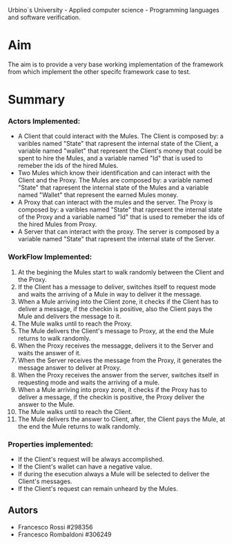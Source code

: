Urbino`s University - Applied computer science - Programming languages and software verification.

# Aim
The aim is to provide a very base working implementation of the framework from which implement the other specifc framework case to test.  

# Summary   

### Actors Implemented:

- A Client that could interact with the Mules. The Client is composed by: a varibles named "State" that rapresent the internal state of the Client, a variable named "wallet" that represent the Client's money that could be spent to hire the Mules, and a variable named "Id" that is used to remeber the ids of the hired Mules.   
- Two Mules which know their identification and can interact with the Client and the Proxy. The Mules are composed by: a variable named "State" that rapresent the internal state of the Mules and a variable named "Wallet" that represent the earned Mules money.
- A Proxy that can interact with the mules and the server. The Proxy is composed by: a varibles named "State" that rapresent the internal state of the Proxy and a variable named "Id" that is used to remeber the ids of the hired Mules from Proxy.
- A Server that can interact with the proxy. The server is composed by a variable named "State" that rapresent the internal state of the Server.

### WorkFlow Implemented:
1. At the begining the Mules start to walk randomly between the Client and the Proxy. 
2. If the Client has a message to deliver, switches itself to request mode and waits the arriving of a Mule in way to deliver it the message.
3. When a Mule arriving into the Client zone, it checks if the Client has to deliver a message, if the checkin is positive, also the Client pays the Mule and delivers the message to it.
4. The Mule walks until to reach the Proxy.
5. The Mule delivers the Client's message to Proxy, at the end the Mule returns to walk randomly.
6. When the Proxy receives the messagge, delivers it to the Server and waits the answer of it.
7. When the Server receives the message from the Proxy, it generates the message answer to deliver at Proxy.
8. When the Proxy receives the answer from the server, switches itself in requesting mode and waits the arriving of a mule. 
9. When a Mule arriving into proxy zone, it checks if the Proxy has to deliver a message, if the checkin is positive, the Proxy deliver the answer to the Mule.
10. The Mule walks until to reach the Client.
11. The Mule delivers the answer to Client, after, the Client pays the Mule, at the end the Mule returns to walk randomly.

### Properties implemented:
- If the Client's request will be always accomplished. 
- If the Client's wallet can have a negative value.
- If during the esecution always a Mule will be selected to deliver the Client's messages.
- If the Client's request can remain unheard by the Mules.

## Autors 
- Francesco Rossi #298356
- Francesco Rombaldoni #306249
